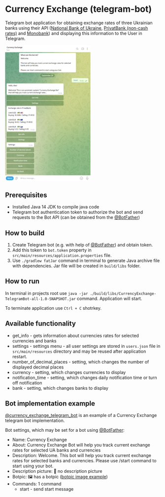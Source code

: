 # Currency Exchange (telegram-bot)

Telegram bot application for obtaining exchange rates of three Ukrainian banks using their API ([National Bank of Ukraine](https://bank.gov.ua/en/markets/exchangerates), [PrivatBank (non-cash rates)](https://en.privatbank.ua/) and [Monobank](https://www.monobank.ua/?lang=en)) and displaying this information to the User in Telegram.

<img src="docs/img/app-screenshot.png" width="55%" alt="Application screenshot">

## Prerequisites

* Installed Java 14 JDK to compile java code
* Telegram bot authentication token to authorize the bot and send requests to the Bot API (can be obtained from the [@BotFather](https://t.me/BotFather))

## How to build

1. Create Telegram bot (e.g. with help of [@BotFather](https://t.me/BotFather)) and obtain token.
2. Add this token to `bot.token` property in `src/main/resources/application.properties` file.
3. Use `./gradlew fatJar` command in terminal to generate Java archive file with dependencies. Jar file will be created in `build/libs` folder.

## How to run

In terminal in projects root use `java -jar ./build/libs/CurrencyExchange-TelegramBot-all-1.0-SNAPSHOT.jar` command. Application will start.

To terminate application use `Ctrl + C` shotrkey.

## Available functionality

* get_info - gets information about currencies rates for selected currencies and banks
* settings - settings menu - all user settings are stored in `users.json` file in `src/main/resources` directory and may be reused after application restart.
* number_of_decimal_places - setting, which changes the number of displayed decimal places
* currency - setting, which changes currencies to display
* notification_time - setting, which changes daily notification time or turn off notification
* bank - setting, which changes banks to display

## Bot implementation example

[@currency_exchange_telegram_bot](https://t.me/currency_exchange_telegram_bot) is an example of a Currency Exchange telegram bot implementation.

Bot settings, which may be set for a bot using [@BotFather](https://t.me/BotFather):

* Name: Currency Exchange
* About: Currency Exchange Bot will help you track current exchange rates for selected UA banks and currencies
* Description: Welcome. This bot will help you track current exchange rates for selected banks and currencies. Please use /start command to start using your bot.
* Description picture: 🚫 no description picture
* Botpic: 🖼 has a botpic ([botpic image example](docs/img/botpic.png))
* Commands: 1 command
  * start - send start message

